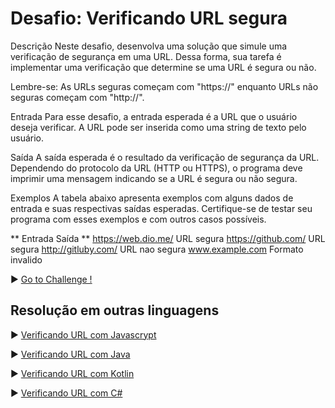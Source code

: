 # Desafio: Verificando URL segura
Descrição
Neste desafio, desenvolva uma solução que simule uma verificação de segurança em uma URL. Dessa forma, sua tarefa é implementar uma verificação que determine se uma URL é segura ou não.

Lembre-se: As URLs seguras começam com "https://" enquanto URLs não seguras começam com "http://".

Entrada
Para esse desafio, a entrada esperada é a URL que o usuário deseja verificar. A URL pode ser inserida como uma string de texto pelo usuário.

Saída
A saída esperada é o resultado da verificação de segurança da URL. Dependendo do protocolo da URL (HTTP ou HTTPS), o programa deve imprimir uma mensagem indicando se a URL é segura ou não segura.

Exemplos
A tabela abaixo apresenta exemplos com alguns dados de entrada e suas respectivas saídas esperadas. Certifique-se de testar seu programa com esses exemplos e com outros casos possíveis.

** Entrada                  Saída **
https://web.dio.me/	        URL segura
https://github.com/	        URL segura
http://gitluby.com/	        URL nao segura
www.example.com             Formato invalido

▶ <a href="https://github.com/MariliseMorona/Playgrounds/tree/main/python/challenges/checkingSecurityURL.py" target="blank" alt="Link de acesso ao código utilizado no desafio Verificando URL com Python."> Go to Challenge !</a><br>

## Resolução em outras linguagens
▶ <a href="https://github.com/MariliseMorona/Playgrounds/tree/main/js/challenges/checkingSecurityURL.js" target="blank" alt="Link de acesso ao código utilizado no desafio Verificando URL com Javascrypt.">Verificando URL com Javascrypt</a><br>

▶ <a href="https://github.com/MariliseMorona/Playgrounds/tree/main/java/challenges/checkingSecurityURL.java" target="blank" alt="Link de acesso ao código utilizado no desafio Verificando URL com Java.">Verificando URL com Java</a><br>

▶ <a href="https://github.com/MariliseMorona/Playgrounds/tree/main/kotlin/challenges/checkingSecurityURL.kt" target="blank" alt="Link de acesso ao código utilizado no desafio Verificando URL com Kotlin.">Verificando URL com Kotlin</a><br>

▶ <a href="https://github.com/MariliseMorona/Playgrounds/tree/main/c#/challenges/checkingSecurityURL.cs" target="blank" alt="Link de acesso ao código utilizado no desafio Verificando URL com C#.">Verificando URL com C#</a><br>
